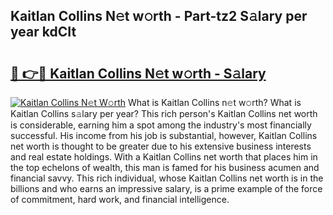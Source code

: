 ## Kaitlan Collins N𝚎t w𝚘rth - Part-tz2 S𝚊lary per year kdCIt

# <h2><a href="http://gc1fsgw.nevu.top/?p=Kaitlan+Collins">🔗 👉🔴 Kaitlan Collins N𝚎t w𝚘rth - S𝚊lary</a></h2>

[![Kaitlan Collins N𝚎t W𝚘rth](https://i.imgur.com/Oavwk0R.jpeg)](http://gc1fsgw.nevu.top/?p=Kaitlan+Collins)
What is Kaitlan Collins n𝚎t w𝚘rth? What is Kaitlan Collins s𝚊lary per year?
This rich person's Kaitlan Collins net worth is considerable, earning him a spot among the industry's most financially successful. His income from his job is substantial, however, Kaitlan Collins net worth is thought to be greater due to his extensive business interests and real estate holdings. With a Kaitlan Collins net worth that places him in the top echelons of wealth, this man is famed for his business acumen and financial savvy. This rich individual, whose Kaitlan Collins net worth is in the billions and who earns an impressive salary, is a prime example of the force of commitment, hard work, and financial intelligence.
